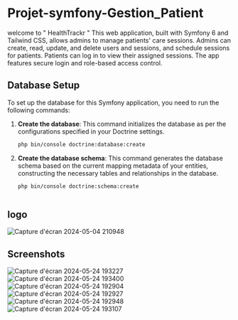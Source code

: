 # Projet-symfony-Gestion_Patient
welcome to " HealthTrackr " This web application, built with Symfony 6 and Tailwind CSS, allows admins to manage patients' care sessions. Admins can create, read, update, and delete users and sessions, and schedule sessions for patients. Patients can log in to view their assigned sessions. The app features secure login and role-based access control.

## Database Setup

To set up the database for this Symfony application, you need to run the following commands:

1. **Create the database**:
   This command initializes the database as per the configurations specified in your Doctrine settings.
   ```bash
   php bin/console doctrine:database:create

3. **Create the database schema**:
This command generates the database schema based on the current mapping metadata of your entities, constructing the necessary tables and relationships in the database.
   ```bash
   php bin/console doctrine:schema:create



## logo 
![Capture d'écran 2024-05-04 210948](https://github.com/RayenMarzouk6/Student-Registration-Java-App-/assets/162569033/937a58f7-ebf3-4be3-a975-d8aa38bd1b61)

## Screenshots
![Capture d'écran 2024-05-24 193227](https://github.com/RayenMarzouk6/Projet-symfony-Gestion-Patient/assets/162569033/e1e8dff9-0d45-456d-9d9d-4b16ea6913b4)
![Capture d'écran 2024-05-24 193400](https://github.com/RayenMarzouk6/Projet-symfony-Gestion-Patient/assets/162569033/7b841290-2ed4-40df-8658-73511543283a)
![Capture d'écran 2024-05-24 192904](https://github.com/RayenMarzouk6/Projet-symfony-Gestion-Patient/assets/162569033/9dc897f6-9d2d-482d-82f5-6060d3638892)
![Capture d'écran 2024-05-24 192927](https://github.com/RayenMarzouk6/Projet-symfony-Gestion-Patient/assets/162569033/68937844-e758-4b84-b198-4cf14ac2f912)
![Capture d'écran 2024-05-24 192948](https://github.com/RayenMarzouk6/Projet-symfony-Gestion-Patient/assets/162569033/3510daf7-bc50-432e-8b03-bb9127c88a8f)
![Capture d'écran 2024-05-24 193107](https://github.com/RayenMarzouk6/Projet-symfony-Gestion-Patient/assets/162569033/0efd8129-e75a-4627-9fef-3876c17d9f10)
